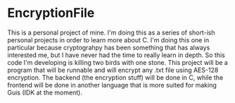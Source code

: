 # EncryptionFile
This is a personal project of mine. I'm doing this as a series of short-ish personal projects in order to learn more about C. I'm doing this one in particular because cryptograhpy has been something that has always interested me, but I have never had the time to really learn in depth. So this code I'm developing is killing two birds with one stone. This project will be a program that will be runnable and will encrypt any .txt file using AES-128 encryption. The backend (the encryption stuff) will be done in C, while the frontend will be done in another language that is more suited for making Guis (IDK at the moment).
